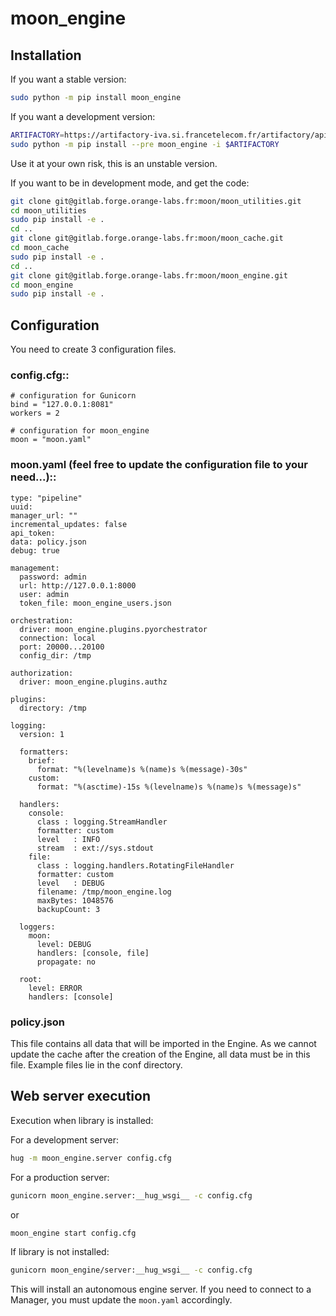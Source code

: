 # moon_engine

## Installation

If you want a stable version:

```bash
sudo python -m pip install moon_engine
```

If you want a development version:

```bash
ARTIFACTORY=https://artifactory-iva.si.francetelecom.fr/artifactory/api/pypi/python-virt-orange-product-devops/simple
sudo python -m pip install --pre moon_engine -i $ARTIFACTORY
```
Use it at your own risk, this is an unstable version.

If you want to be in development mode, and get the code:

```bash
git clone git@gitlab.forge.orange-labs.fr:moon/moon_utilities.git
cd moon_utilities
sudo pip install -e .
cd ..
git clone git@gitlab.forge.orange-labs.fr:moon/moon_cache.git
cd moon_cache
sudo pip install -e .
cd ..
git clone git@gitlab.forge.orange-labs.fr:moon/moon_engine.git
cd moon_engine
sudo pip install -e .
```

## Configuration

You need to create 3 configuration files.

### config.cfg::

    # configuration for Gunicorn
    bind = "127.0.0.1:8081"
    workers = 2
    
    # configuration for moon_engine
    moon = "moon.yaml"


### moon.yaml (feel free to update the configuration file to your need...)::


    type: "pipeline"
    uuid:
    manager_url: ""
    incremental_updates: false
    api_token:
    data: policy.json
    debug: true
    
    management:
      password: admin
      url: http://127.0.0.1:8000
      user: admin
      token_file: moon_engine_users.json
    
    orchestration:
      driver: moon_engine.plugins.pyorchestrator
      connection: local
      port: 20000...20100
      config_dir: /tmp
    
    authorization:
      driver: moon_engine.plugins.authz
    
    plugins:
      directory: /tmp
    
    logging:
      version: 1
    
      formatters:
        brief:
          format: "%(levelname)s %(name)s %(message)-30s"
        custom:
          format: "%(asctime)-15s %(levelname)s %(name)s %(message)s"
    
      handlers:
        console:
          class : logging.StreamHandler
          formatter: custom
          level   : INFO
          stream  : ext://sys.stdout
        file:
          class : logging.handlers.RotatingFileHandler
          formatter: custom
          level   : DEBUG
          filename: /tmp/moon_engine.log
          maxBytes: 1048576
          backupCount: 3
    
      loggers:
        moon:
          level: DEBUG
          handlers: [console, file]
          propagate: no
    
      root:
        level: ERROR
        handlers: [console]

### policy.json

This file contains all data that will be imported in the Engine. As we cannot update the cache after the creation of the Engine, all data must be in this file.
Example files lie in the conf directory.

## Web server execution

Execution when library is installed:

For a development server:

```bash
hug -m moon_engine.server config.cfg
```

For a production server:

```bash
gunicorn moon_engine.server:__hug_wsgi__ -c config.cfg
```

or

```bash
moon_engine start config.cfg
```

If library is not installed:

```bash
gunicorn moon_engine/server:__hug_wsgi__ -c config.cfg
```

This will install an autonomous engine server.
If you need to connect to a Manager, you must update the `moon.yaml` accordingly.

